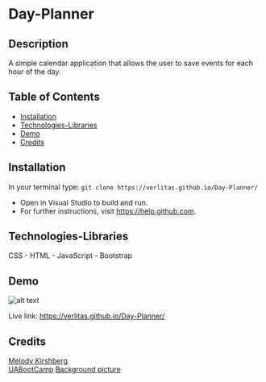 # Day-Planner

## Description
A simple calendar application that allows the user to save events for each hour of the day.

## Table of Contents
* [Installation](#installation)
* [Technologies-Libraries](#technologies-libraries)
* [Demo](#demo)
* [Credits](#credits)

## Installation
In your terminal type:
```git clone https://verlitas.github.io/Day-Planner/```
* Open in Visual Studio to build and run.
* For further instructions, visit https://help.github.com.

## Technologies-Libraries
CSS - HTML - JavaScript - Bootstrap

## Demo
![alt text](screenshot/ssdp.png "Screenshot")

Live link: https://verlitas.github.io/Day-Planner/

## Credits
[Melody Kirshberg](https://github.com/verlitas)  
[UABootCamp](https://bootcamp.ce.arizona.edu/coding/)
[Background picture](https://www.reddit.com/r/MinimalWallpaper/comments/dj1plh/please_enjoy/)
